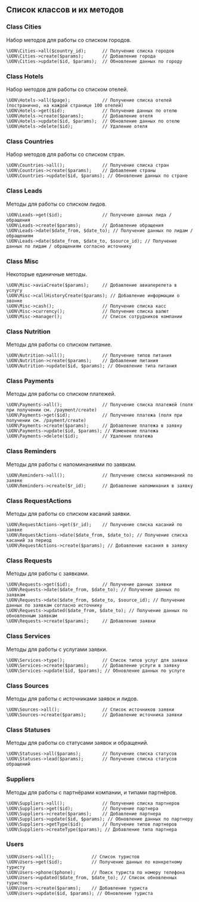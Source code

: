 ## Список классов и их методов

### Class Cities

Набор методов для работы со списком городов.

    \UON\Cities->all($country_id);      // Получение списка городов
    \UON\Cities->create($params);       // Добавление города
    \UON\Cities->update($id, $params);  // Обновление данных по городу

### Class Hotels

Набор методов для работы со списком отелей.

    \UON\Hotels->all($page);            // Получение списка отелей (постранично, на каждой странице 100 отелей)
    \UON\Hotels->get($id);              // Получение данных по отелю
    \UON\Hotels->create($params);       // Добавление отеля
    \UON\Hotels->update($id, $params);  // Обновление данных по отелю
    \UON\Hotels->delete($id);           // Удаление отеля

### Class Countries

Набор методов для работы со списком стран.

    \UON\Countries->all();              // Получение списка стран
    \UON\Countries->create($params);    // Добавление страны
    \UON\Countries->update($id, $params); // Обновление данных по стране

### Class Leads

Методы для работы со списком лидов.

    \UON\Leads->get($id);               // Получение данных лида / обращения
    \UON\Leads->create($params);        // Добавление обращения
    \UON\Leads->date($date_from, $date_to); // Получение данных по лидам / обращениям
    \UON\Leads->date($date_from, $date_to, $source_id); // Получение данных по лидам / обращениям согласно источнику

### Class Misc

Некоторые единичные методы.

    \UON\Misc->aviaCreate($params);     // Добавление авиаперелета в услугу
    \UON\Misc->callHistoryCreate($params); // Добавление информации о звонке
    \UON\Misc->cash();                  // Получение списка касс
    \UON\Misc->currency();              // Получение списка валют
    \UON\Misc->manager();               // Список сотрудников компании

### Class Nutrition

Методы для работы со списком питание.

    \UON\Nutrition->all();              // Получение типов питания
    \UON\Nutrition->create($params);    // Добавление питания
    \UON\Nutrition->update($id, $params); // Обновление типа питания

### Class Payments

Методы для работы со списком платежей.

    \UON\Payments->all();               // Получение списка платежей (поля при получении см. /payment/create)
    \UON\Payments->get($id);            // Получение платежа (поля при получении см. /payment/create)
    \UON\Payments->create($params);     // Добавление платежа в заявку
    \UON\Payments->update($id, $params); // Изменение платежа
    \UON\Payments->delete($id);         // Удаление платежа

### Class Reminders

Методы для работы с напоминаниями по заявкам.

    \UON\Reminders->all();              // Получение списка напоминаний по заявке
    \UON\Reminders->create($r_id);      // Добавление напоминания в заявку

### Class RequestActions

Методы для работы со списком касаний заявки.

    \UON\RequestActions->get($r_id);    // Получение списка касаний по заявке
    \UON\RequestActions->date($date_from, $date_to); // Получение списка касаний за период
    \UON\RequestActions->create($params); // Добавление касания в заявку

### Class Requests

Методы для работы с заявками.

    \UON\Requests->get($id);            // Получение данных заявки
    \UON\Requests->date($date_from, $date_to); // Получение данных по заявкам
    \UON\Requests->date($date_from, $date_to, $source_id); // Получение данных по заявкам согласно источнику
    \UON\Requests->updated($date_from, $date_to); // Получение данных по обновленным заявкам
    \UON\Requests->create($params);     // Добавление заявки

### Class Services

Методы для работы с услугами заявки.

    \UON\Services->type();              // Список типов услуг для заявки
    \UON\Services->create($params);     // Добавление услуги в заявку
    \UON\Services->update($id, $params); // Обновление данных по услуге

### Class Sources

Методы для работы с источниками заявок и лидов.

    \UON\Sources->all();                // Список источников заявки
    \UON\Sources->create($params);      // Добавление источника заявки

### Class Statuses

Методы для работы со статусами заявок и обращений.

    \UON\Statuses->all($params);        // Получение списка статусов
    \UON\Statuses->lead($params);       // Получение списка статусов обращений

### Suppliers

Методы для работы с партнёрами компании, и типами партнёров.

    \UON\Suppliers->all();              // Получение списка партнеров
    \UON\Suppliers->get($id);           // Получение партнера
    \UON\Suppliers->create($params);    // Добавление партнера
    \UON\Suppliers->update($id, $params); // Обновление данных по партнеру
    \UON\Suppliers->getType($id);       // Получение типов партнеров
    \UON\Suppliers->createType($params); // Добавление типа партнера

### Users

    \UON\Users->all();              // Список туристов
    \UON\Users->get($id);           // Получение данных по конкретному туристу
    \UON\Users->phone($phone);      // Поиск туриста по номеру телефона
    \UON\Users->updated($date_from, $date_to); // Список обновленных туристов
    \UON\Users->create($params);    // Добавление туриста
    \UON\Users->update($id, $params); // Обновление туриста
